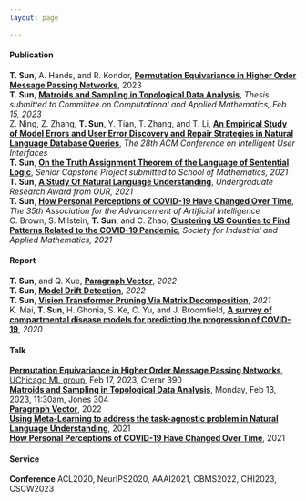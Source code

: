 ```yaml
---
layout: page

---
```

#### Publication
**T. Sun**, A. Hands, and R. Kondor, **[Permutation Equivariance in Higher Order Message Passing Networks](https://arxiv.org/abs/2306.10767.pdf)**, 2023<br />
**T. Sun**, **[Matroids and Sampling in Topological Data Analysis]()**, *Thesis submitted to Committee on Computational and Applied Mathematics, Feb 15, 2023*<br />
Z. Ning, Z. Zhang, **T. Sun**, Y. Tian, T. Zhang, and T. Li, **[An Empirical Study of Model Errors and User Error Discovery and Repair Strategies in Natural Language Database Queries](https://dl.acm.org/doi/10.1145/3581641.3584067)**, *The 28th ACM Conference on Intelligent User Interfaces*<br />
**T. Sun**, **[On the Truth Assignment Theorem of the Language of Sentential Logic](https://arxiv.org/abs/2303.10750)**, *Senior Capstone Project submitted to School of Mathematics, 2021*<br />
**T. Sun**, **[A Study Of Natural Language Understanding](/assets/img/UROP.pdf)**, *Undergraduate Research Award from OUR, 2021*<br />
**T. Sun**, **[How Personal Perceptions of COVID-19 Have Changed Over Time](/assets/img/aaai2021.pdf)**, *The 35th Association for the Advancement of Artificial Intelligence*<br />
C. Brown, S. Milstein, **T. Sun**, and C. Zhao, **[Clustering US Counties to Find Patterns Related to the COVID-19 Pandemic](https://arxiv.org/abs/2303.11936)**, *Society for Industrial and Applied Mathematics, 2021*<br />


#### Report
**T. Sun**, and Q. Xue, **[Paragraph Vector](assets/img/Paragraph_Vector.pdf)**, *2022*<br />
**T. Sun**, **[Model Drift Detection](assets/img/mdd.pdf)**, *2022*<br />
**T. Sun**, **[Vision Transformer Pruning Via Matrix Decomposition](assets/img/VT.pdf)**, *2021*<br />
K. Mai, **T. Sun**, H. Ghonia, S. Ke, C. Yu, and J. Broomfield, **[A survey of compartmental disease models for predicting the progression of COVID-19](assets/img/survey.pdf)**, *2020*<br />


#### Talk
**[Permutation Equivariance in Higher Order Message Passing Networks](https://arxiv.org/abs/2306.10767.pdf)**, [UChicago ML group](https://voices.uchicago.edu/machinelearning/), Feb 17, 2023, Crerar 390<br />
**[Matroids and Sampling in Topological Data Analysis]()**, Monday, Feb 13, 2023, 11:30am, Jones 304<br />
**[Paragraph Vector](assets/img/pv_slides.pdf)**, 2022<br />
**[Using Meta-Learning to address the task-agnostic problem in Natural Language Understanding](https://cse.umn.edu/cs/news/three-students-present-spring-undergraduate-research-symposium)**, 2021<br />
**[How Personal Perceptions of COVID-19 Have Changed Over Time](assets/img/aaaislides.pdf)**, 2021


#### Service
**Conference** ACL2020, NeurIPS2020, AAAI2021, CBMS2022, CHI2023, CSCW2023
